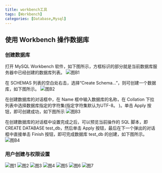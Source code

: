 ```yaml
---
title: workbench工具
tags: [Workbench]
categories: [Database,Mysql]
---
```

## 使用 Workbench 操作数据库

### 创建数据库
打开 MySQL Workbench 软件，如下图所示，方框标识的部分就是当前数据库服务器中已经创建的数据库列表。
![图B1](/workbench/B1.png "图B1")

在 SCHEMAS 列表的空白处右击，选择“Create Schema…”，则可创建一个数据库，如下图所示。
![图B2](/workbench/B2.png "图B2")

在创建数据库的对话框中，在 Name 框中输入数据库的名称，在 Collation 下拉列表中选择数据库指定的字符集(指定字符集默认为UTF-8。
)。单击 Apply 按钮，即可创建成功，如下图所示
![图B3](/workbench/B3.png "图B3")

在创建数据库的对话框中设置完成之后，可以预览当前操作的 SQL 脚本，即 CREATE DATABASE test_db，然后单击 Apply 按钮，最后在下一个弹出的对话框中直接单击 Finish 按钮，即可完成数据库 test_db 的创建，如下图所示。
![图B4](/workbench/B4.png "图B4")


### 用户创建与权限设置
![图1](/workbench/1.png "图1")
![图2](/workbench/2.png "图2")
![图3](/workbench/3.png "图3")
![图4](/workbench/4.png "图4")
![图5](/workbench/5.png "图5")
![图6](/workbench/6.png "图6")
![图7](/workbench/7.png "图7")





